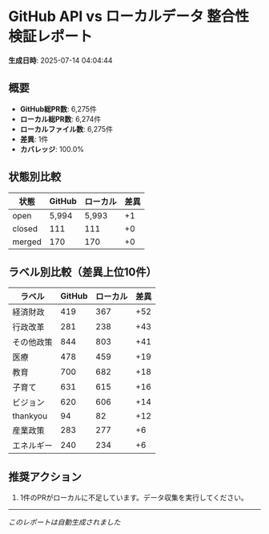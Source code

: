 # GitHub API vs ローカルデータ 整合性検証レポート

**生成日時**: 2025-07-14 04:04:44

## 概要

- **GitHub総PR数**: 6,275件
- **ローカル総PR数**: 6,274件
- **ローカルファイル数**: 6,275件
- **差異**: 1件
- **カバレッジ**: 100.0%

## 状態別比較

| 状態 | GitHub | ローカル | 差異 |
|------|--------|----------|------|
| open | 5,994 | 5,993 | +1 |
| closed | 111 | 111 | +0 |
| merged | 170 | 170 | +0 |

## ラベル別比較（差異上位10件）

| ラベル | GitHub | ローカル | 差異 |
|--------|--------|----------|------|
| 経済財政 | 419 | 367 | +52 |
| 行政改革 | 281 | 238 | +43 |
| その他政策 | 844 | 803 | +41 |
| 医療 | 478 | 459 | +19 |
| 教育 | 700 | 682 | +18 |
| 子育て | 631 | 615 | +16 |
| ビジョン | 620 | 606 | +14 |
| thankyou | 94 | 82 | +12 |
| 産業政策 | 283 | 277 | +6 |
| エネルギー | 240 | 234 | +6 |

## 推奨アクション

1. 1件のPRがローカルに不足しています。データ収集を実行してください。

---
*このレポートは自動生成されました*